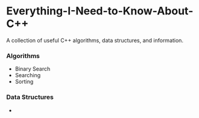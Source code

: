 # Everything-I-Need-to-Know-About-C++
A collection of useful C++ algorithms, data structures, and information.

### Algorithms
* Binary Search 
* Searching
* Sorting

### Data Structures
* 

